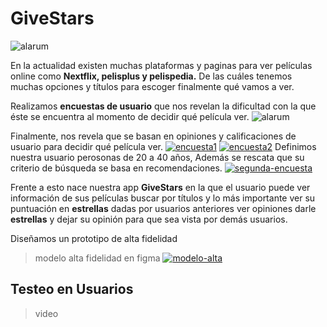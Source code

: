 
# GiveStars
![alarum](https://gifsanimados.de/img-gifsanimados.de/e/estrellas/estrellas-13.gif)



En la actualidad existen muchas plataformas y paginas para ver películas online como **Nextflix, pelisplus y pelispedia.** De las cuáles tenemos muchas opciones y títulos para escoger finalmente qué vamos a ver.

Realizamos **encuestas de usuario** que nos revelan la dificultad con la que éste se encuentra al momento de decidir qué película ver. 
![alarum](https://github.com/davidtheclark/gifs/raw/master/alarum.gif)

Finalmente, nos revela que se basan en opiniones y calificaciones de usuario para decidir qué película ver.
<a href="https://ibb.co/j4G147Y"><img src="https://i.ibb.co/cTt7Tz9/encuesta1.png" alt="encuesta1" border="0"></a>
<a href="https://ibb.co/fMFK7TN"><img src="https://i.ibb.co/CB8XFS9/encuesta2.png" alt="encuesta2" border="0"></a>
Definimos nuestra usuario perosonas de 20 a 40 años, Además se rescata que su criterio de búsqueda se basa en recomendaciones.
<a href="https://imgbb.com/"><img src="https://i.ibb.co/cLt20vL/segunda-encuesta.png" alt="segunda-encuesta" border="0"></a>

Frente a esto nace nuestra app **GiveStars** en la que el usuario puede ver información de sus películas buscar por títulos y lo más importante ver  su puntuación en **estrellas** dadas por usuarios anteriores ver opiniones darle **estrellas** y dejar su opinión para que sea vista por demás usuarios.

Diseñamos un prototipo de alta fidelidad 
>
>modelo alta fidelidad en figma
<a href="https://ibb.co/crQpwvX"><img src="https://i.ibb.co/HHqMC2p/modelo-alta.png" alt="modelo-alta" border="0"></a>
## Testeo en Usuarios

>video


